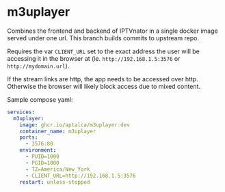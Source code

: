 # m3uplayer

Combines the frontend and backend of IPTVnator in a single docker image served under one url. This branch builds commits to upstream repo.

Requires the var `CLIENT_URL` set to the exact address the user will be accessing it in the browser at (ie. `http://192.168.1.5:3576` or `http://mydomain.url`).

If the stream links are http, the app needs to be accessed over http. Otherwise the browser will likely block access due to mixed content.

Sample compose yaml:
```yaml
services:
  m3uplayer:
    image: ghcr.io/aptalca/m3uplayer:dev
    container_name: m3uplayer
    ports:
      - 3576:80
    environment:
      - PUID=1000
      - PGID=1000
      - TZ=America/New_York
      - CLIENT_URL=http://192.168.1.5:3576
    restart: unless-stopped
```